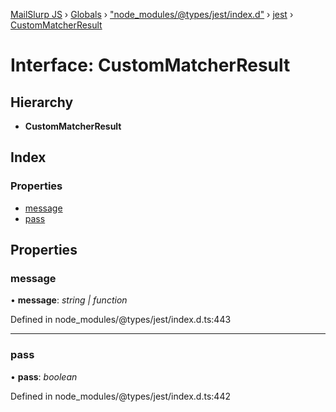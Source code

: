 [MailSlurp JS](../README.md) › [Globals](../globals.md) › ["node_modules/@types/jest/index.d"](../modules/_node_modules__types_jest_index_d_.md) › [jest](../modules/_node_modules__types_jest_index_d_.jest.md) › [CustomMatcherResult](_node_modules__types_jest_index_d_.jest.custommatcherresult.md)

# Interface: CustomMatcherResult

## Hierarchy

* **CustomMatcherResult**

## Index

### Properties

* [message](_node_modules__types_jest_index_d_.jest.custommatcherresult.md#message)
* [pass](_node_modules__types_jest_index_d_.jest.custommatcherresult.md#pass)

## Properties

###  message

• **message**: *string | function*

Defined in node_modules/@types/jest/index.d.ts:443

___

###  pass

• **pass**: *boolean*

Defined in node_modules/@types/jest/index.d.ts:442
